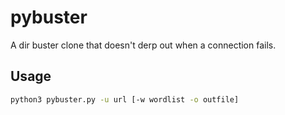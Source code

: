 # pybuster
A dir buster clone that doesn't derp out when a connection fails.

## Usage
``` bash
python3 pybuster.py -u url [-w wordlist -o outfile]
```
